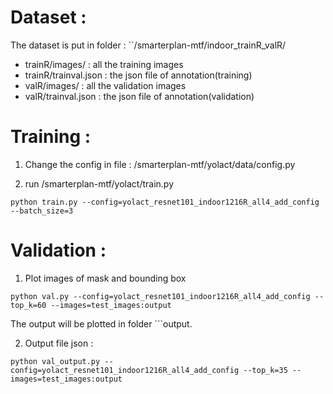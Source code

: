 # Dataset :

The dataset is put in folder : ``/smarterplan-mtf/indoor_trainR_valR/
- trainR/images/ : all the training images
- trainR/trainval.json : the json file of annotation(training)
- valR/images/ : all the validation images
- valR/trainval.json : the json file of annotation(validation)

# Training :

1. Change the config in file : /smarterplan-mtf/yolact/data/config.py

2. run /smarterplan-mtf/yolact/train.py
```
python train.py --config=yolact_resnet101_indoor1216R_all4_add_config --batch_size=3
```

# Validation :
1. Plot images of mask and bounding box
```
python val.py --config=yolact_resnet101_indoor1216R_all4_add_config --top_k=60 --images=test_images:output
```

The output will be plotted in folder ```output.

2. Output file json :
```
python val_output.py --config=yolact_resnet101_indoor1216R_all4_add_config --top_k=35 --images=test_images:output
```
